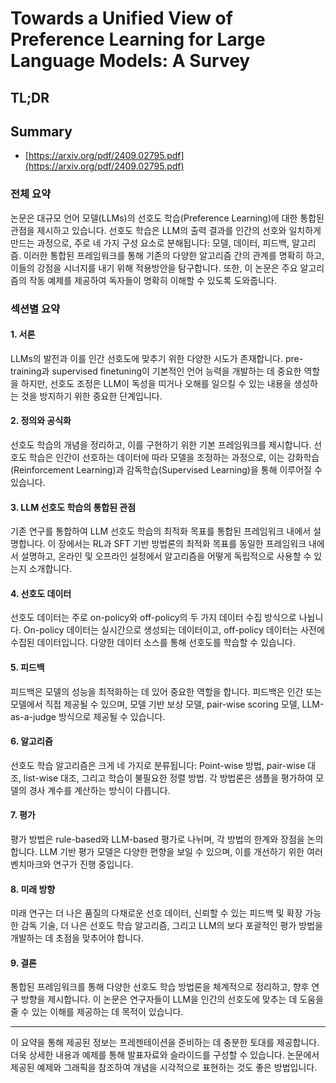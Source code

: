 # Towards a Unified View of Preference Learning for Large Language Models: A Survey
## TL;DR
## Summary
- [https://arxiv.org/pdf/2409.02795.pdf](https://arxiv.org/pdf/2409.02795.pdf)

### 전체 요약

논문은 대규모 언어 모델(LLMs)의 선호도 학습(Preference Learning)에 대한 통합된 관점을 제시하고 있습니다. 선호도 학습은 LLM의 출력 결과를 인간의 선호와 일치하게 만드는 과정으로, 주로 네 가지 구성 요소로 분해됩니다: 모델, 데이터, 피드백, 알고리즘. 이러한 통합된 프레임워크를 통해 기존의 다양한 알고리즘 간의 관계를 명확히 하고, 이들의 강점을 시너지를 내기 위해 적용방안을 탐구합니다. 또한, 이 논문은 주요 알고리즘의 작동 예제를 제공하여 독자들이 명확히 이해할 수 있도록 도와줍니다.

### 섹션별 요약

#### 1. 서론

LLMs의 발전과 이를 인간 선호도에 맞추기 위한 다양한 시도가 존재합니다. pre-training과 supervised finetuning이 기본적인 언어 능력을 개발하는 데 중요한 역할을 하지만, 선호도 조정은 LLM이 독성을 띠거나 오해를 일으킬 수 있는 내용을 생성하는 것을 방지하기 위한 중요한 단계입니다.

#### 2. 정의와 공식화

선호도 학습의 개념을 정리하고, 이를 구현하기 위한 기본 프레임워크를 제시합니다. 선호도 학습은 인간이 선호하는 데이터에 따라 모델을 조정하는 과정으로, 이는 강화학습(Reinforcement Learning)과 감독학습(Supervised Learning)을 통해 이루어질 수 있습니다.

#### 3. LLM 선호도 학습의 통합된 관점

기존 연구를 통합하여 LLM 선호도 학습의 최적화 목표를 통합된 프레임워크 내에서 설명합니다. 이 장에서는 RL과 SFT 기반 방법론의 최적화 목표를 동일한 프레임워크 내에서 설명하고, 온라인 및 오프라인 설정에서 알고리즘을 어떻게 독립적으로 사용할 수 있는지 소개합니다.

#### 4. 선호도 데이터

선호도 데이터는 주로 on-policy와 off-policy의 두 가지 데이터 수집 방식으로 나뉩니다. On-policy 데이터는 실시간으로 생성되는 데이터이고, off-policy 데이터는 사전에 수집된 데이터입니다. 다양한 데이터 소스를 통해 선호도를 학습할 수 있습니다.

#### 5. 피드백

피드백은 모델의 성능을 최적화하는 데 있어 중요한 역할을 합니다. 피드백은 인간 또는 모델에서 직접 제공될 수 있으며, 모델 기반 보상 모델, pair-wise scoring 모델, LLM-as-a-judge 방식으로 제공될 수 있습니다.

#### 6. 알고리즘

선호도 학습 알고리즘은 크게 네 가지로 분류됩니다: Point-wise 방법, pair-wise 대조, list-wise 대조, 그리고 학습이 불필요한 정렬 방법. 각 방법론은 샘플을 평가하여 모델의 경사 계수를 계산하는 방식이 다릅니다.

#### 7. 평가

평가 방법은 rule-based와 LLM-based 평가로 나뉘며, 각 방법의 한계와 장점을 논의합니다. LLM 기반 평가 모델은 다양한 편향을 보일 수 있으며, 이를 개선하기 위한 여러 벤치마크와 연구가 진행 중입니다.

#### 8. 미래 방향

미래 연구는 더 나은 품질의 다채로운 선호 데이터, 신뢰할 수 있는 피드백 및 확장 가능한 감독 기술, 더 나은 선호도 학습 알고리즘, 그리고 LLM의 보다 포괄적인 평가 방법을 개발하는 데 초점을 맞추어야 합니다.

#### 9. 결론

통합된 프레임워크를 통해 다양한 선호도 학습 방법론을 체계적으로 정리하고, 향후 연구 방향을 제시합니다. 이 논문은 연구자들이 LLM을 인간의 선호도에 맞추는 데 도움을 줄 수 있는 이해를 제공하는 데 목적이 있습니다.

---

이 요약을 통해 제공된 정보는 프레젠테이션을 준비하는 데 충분한 토대를 제공합니다. 더욱 상세한 내용과 예제를 통해 발표자료와 슬라이드를 구성할 수 있습니다. 논문에서 제공된 예제와 그래픽을 참조하여 개념을 시각적으로 표현하는 것도 좋은 방법입니다.